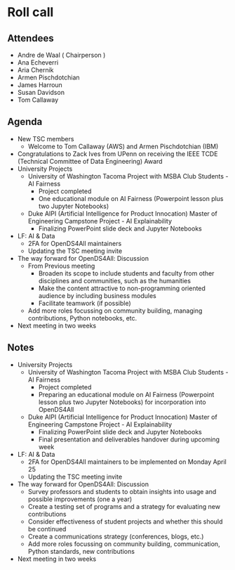 # Roll call
## Attendees

- Andre de Waal ( Chairperson )
- Ana Echeverri
- Aria Chernik
- Armen Pischdotchian
- James Harroun
- Susan Davidson
- Tom Callaway

## Agenda

- New TSC members
  - Welcome to Tom Callaway (AWS) and Armen Pischdotchian (IBM)
- Congratulations to Zack Ives from UPenn on receiving the IEEE TCDE (Technical Committee of Data Engineering) Award
- University Projects 
  - University of Washington Tacoma Project with MSBA Club Students - AI Fairness
    - Project completed
    - One educational module on AI Fairness (Powerpoint lesson plus two Jupyter Notebooks)
  - Duke AIPI (Artificial Intelligence for Product Innocation) Master of Engineering Campstone Project  - AI Explainability
    - Finalizing PowerPoint slide deck and Jupyter Notebooks    
- LF: AI & Data 
  - 2FA for OpenDS4All maintainers
  - Updating the TSC meeting invite 
- The way forward for OpenDS4All: Discussion
  - From Previous meeting
    - Broaden its scope to include students and faculty from other disciplines and communities, such as the humanities
    - Make the content attractive to non-programming oriented audience by including business modules
    - Facilitate teamwork (if possible)
  - Add more roles focussing on community building, managing contributions, Python notebooks, etc.  
- Next meeting in two weeks

## Notes

- University Projects 
  - University of Washington Tacoma Project with MSBA Club Students - AI Fairness
    - Project completed
    - Preparing an educational module on AI Fairness (Powerpoint lesson plus two Jupyter Notebooks) for incorporation into OpenDS4All
  - Duke AIPI (Artificial Intelligence for Product Innocation) Master of Engineering Campstone Project  - AI Explainability
    - Finalizing PowerPoint slide deck and Jupyter Notebooks 
    - Final presentation and deliverables handover during upcoming week   
- LF: AI & Data 
  - 2FA for OpenDS4All maintainers to be implemented on Monday April 25 
  - Updating the TSC meeting invite 
- The way forward for OpenDS4All: Discussion
  - Survey professors and students to obtain insights into usage and possible improvements (one a year)
  - Create a testing set of programs and a strategy for evaluating new contributions
  - Consider effectiveness of student projects and whether this should be continued
  - Create a communications strategy (conferences, blogs, etc.)  
  - Add more roles focussing on community building, communication, Python standards, new contributions   
- Next meeting in two weeks
